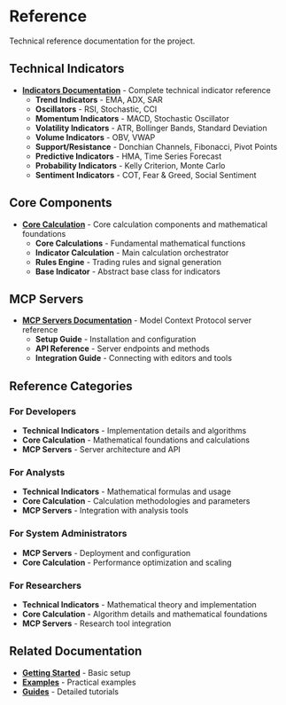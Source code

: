 # Reference

Technical reference documentation for the project.

## Technical Indicators

- **[Indicators Documentation](indicators/)** - Complete technical indicator reference
  - **Trend Indicators** - EMA, ADX, SAR
  - **Oscillators** - RSI, Stochastic, CCI
  - **Momentum Indicators** - MACD, Stochastic Oscillator
  - **Volatility Indicators** - ATR, Bollinger Bands, Standard Deviation
  - **Volume Indicators** - OBV, VWAP
  - **Support/Resistance** - Donchian Channels, Fibonacci, Pivot Points
  - **Predictive Indicators** - HMA, Time Series Forecast
  - **Probability Indicators** - Kelly Criterion, Monte Carlo
  - **Sentiment Indicators** - COT, Fear & Greed, Social Sentiment

## Core Components

- **[Core Calculation](core-calculation.md)** - Core calculation components and mathematical foundations
  - **Core Calculations** - Fundamental mathematical functions
  - **Indicator Calculation** - Main calculation orchestrator
  - **Rules Engine** - Trading rules and signal generation
  - **Base Indicator** - Abstract base class for indicators

## MCP Servers

- **[MCP Servers Documentation](mcp-servers/)** - Model Context Protocol server reference
  - **Setup Guide** - Installation and configuration
  - **API Reference** - Server endpoints and methods
  - **Integration Guide** - Connecting with editors and tools

## Reference Categories

### For Developers
- **Technical Indicators** - Implementation details and algorithms
- **Core Calculation** - Mathematical foundations and calculations
- **MCP Servers** - Server architecture and API

### For Analysts
- **Technical Indicators** - Mathematical formulas and usage
- **Core Calculation** - Calculation methodologies and parameters
- **MCP Servers** - Integration with analysis tools

### For System Administrators
- **MCP Servers** - Deployment and configuration
- **Core Calculation** - Performance optimization and scaling

### For Researchers
- **Technical Indicators** - Mathematical theory and implementation
- **Core Calculation** - Algorithm details and mathematical foundations
- **MCP Servers** - Research tool integration

## Related Documentation

- **[Getting Started](../getting-started/)** - Basic setup
- **[Examples](../examples/)** - Practical examples
- **[Guides](../guides/)** - Detailed tutorials 